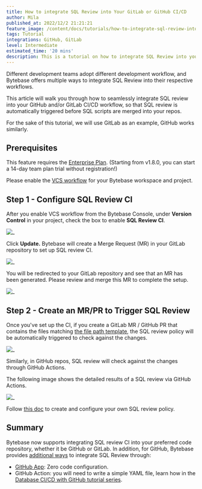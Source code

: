 ```yaml
---
title: How to integrate SQL Review into Your GitLab or GitHub CI/CD
author: Mila
published_at: 2022/12/2 21:21:21
feature_image: /content/docs/tutorials/how-to-integrate-sql-review-into-gitlab-github-ci/sql-review-ci.webp
tags: Tutorial
integrations: GitHub, GitLab
level: Intermediate
estimated_time: '20 mins'
description: This is a tutorial on how to integrate SQL Review into your GitLab & GitHub CI/CD, so that SQL review is automatically triggered before SQL scripts are merged into your repos.
---
```


Different development teams adopt different development workflow, and Bytebase offers multiple ways to integrate SQL Review into their respective workflows.

This article will walk you through how to seamlessly integrate SQL review into your GitHub and/or GitLab CI/CD workflow, so that SQL review is automatically triggered before SQL scripts are merged into your repos.

For the sake of this tutorial, we will use GitLab as an example, GitHub works similarly.

## Prerequisites

This feature requires the [Enterprise Plan](/pricing). (Starting from v1.8.0, you can start a 14-day team plan trial without registration!)

Please enable the [VCS workflow](/docs/vcs-integration/overview) for your Bytebase workspace and project.

## Step 1 - Configure SQL Review CI

After you enable VCS workflow from the Bytebase Console, under **Version Control** in your project, check the box to enable **SQL Review CI**.

![_](/content/docs/tutorials/how-to-integrate-sql-review-into-gitlab-github-ci/enable-sql-review-ci.webp)

Click **Update.** Bytebase will create a Merge Request (MR) in your GitLab repository to set up SQL review CI.

![_](/content/docs/tutorials/how-to-integrate-sql-review-into-gitlab-github-ci/setup-sql-review-ci.webp)

You will be redirected to your GitLab repository and see that an MR has been generated. Please review and merge this MR to complete the setup.

![_](/content/docs/tutorials/how-to-integrate-sql-review-into-gitlab-github-ci/gitlab-mr.webp)

## Step 2 - Create an MR/PR to Trigger SQL Review

Once you've set up the CI, if you create a GitLab MR / GitHub PR that contains the files matching [the file path template](/docs/vcs-integration/name-and-organize-schema-files#file-path-template), the SQL review policy will be automatically triggered to check against the changes.

![_](/content/docs/tutorials/how-to-integrate-sql-review-into-gitlab-github-ci/gitlab-sql-review.webp)

Similarly, in GitHub repos, SQL review will check against the changes through GitHub Actions.

The following image shows the detailed results of a SQL review via GitHub Actions.

![_](/content/docs/tutorials/how-to-integrate-sql-review-into-gitlab-github-ci/gha-sql-review-details.webp)

Follow [this doc](/docs/sql-review/review-policy/#create-schema-review-policy) to create and configure your own SQL review policy.

## Summary

Bytebase now supports integrating SQL review CI into your preferred code repository, whether it be GitHub or GitLab. In addition, for GitHub, Bytebase provides [additional ways](/docs/sql-review/sql-advisor/overview) to integrate SQL Review through:

- [GitHub App](https://github.com/marketplace/bytebase): Zero code configuration.
- GitHub Action: you will need to write a simple YAML file, learn how in the [Database CI/CD with GitHub tutorial series](/docs/tutorials/github-database-cicd-part-1-sql-review-github-actions).
